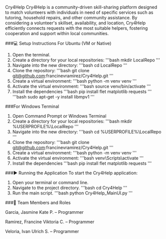 Cry4Help
Cry4Help is a community-driven skill-sharing platform designed to match volunteers with individuals in need of specific services such as tutoring, household repairs, and other community assistance. By considering a volunteer's skillset, availability, and location, Cry4Help efficiently connects requests with the most suitable helpers, fostering cooperation and support within local communities.

###💻 Setup Instructions
For Ubuntu (VM or Native)
1. Open the terminal.
2. Create a directory for your local repositories:
  '''bash
mkdir LocalRepo
'''
4. Navigate into the new directory:
  '''bash
cd LocalRepo
'''
6. Clone the repository:
'''bash
git clone git@github.com:francinevramirez/Cry4Help.git
'''
8. Create a virtual environment:
'''bash
python -m venv venv
'''
10. Activate the virtual environment:
'''bash
source venv/bin/activate
'''
12. Install the dependencies
'''bash
pip install flet matplotlib requests
'''
'''bash
sudo apt-get -y install libmpv1
'''

###For Windows Terminal
1. Open Command Prompt or Windows Terminal
2. Create a directory for your local repositories:
'''bash
mkdir %USERPROFILE%\LocalRepo
'''
4. Navigate into the new directory:
'''bash
cd %USERPROFILE%\LocalRepo
'''
6. Clone the repository:
'''bash
git clone git@github.com:francinevramirez/Cry4Help.git
'''
7. Create a virtual environment:
'''bash
python -m venv venv
'''
9. Activate the virtual environment:
'''bash
venv\Scripts\activate
'''
11. Install the dependencies
'''bash
pip install flet matplotlib requests
'''

###▶️ Running the Application
To start the Cry4Help application:
1. Open your terminal or command line.
2. Navigate to the project directory.
'''bash
cd Cry4Help
'''
4. Run the main script.
'''bash
python Cry4Help_MainUI.py
'''

###👥 Team Members and Roles

Garcia, Jasmine Kate P. – Programmer

Ramirez, Francine Viktoria C. – Programmer

Veloria, Ivan Ulrich S. – Programmer
